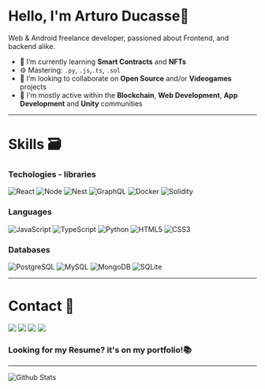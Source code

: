 # Hello, I'm Arturo Ducasse🚀

Web & Android freelance developer, passioned about Frontend, and backend alike.

- 🌱 I’m currently learning **Smart Contracts** and **NFTs**
- ⚙️ Mastering: `.py`, `.js`,`.ts`, `.sol`
- 👯 I’m looking to collaborate on **Open Source** and/or **Videogames** projects
- 💬 I'm mostly active within the **Blockchain**, **Web Development**, **App Development** and **Unity** communities

---

# Skills 🗃️

### Techologies - libraries
![React](https://img.shields.io/badge/React-blue)
![Node](https://img.shields.io/badge/Node-green)
![Nest](https://img.shields.io/badge/Nest-red)
![GraphQL](https://img.shields.io/badge/GraphQL-hotpink)
![Docker](https://img.shields.io/badge/Docker-blue)
![Solidity](https://img.shields.io/badge/Solidity-lightgrey)


### Languages
![JavaScript](https://img.shields.io/badge/JavaScript-yellow)
![TypeScript](https://img.shields.io/badge/TypeScript-lightgrey)
![Python](https://img.shields.io/badge/Python-yellow)
![HTML5](https://img.shields.io/badge/HTML-orange)
![CSS3](https://img.shields.io/badge/CSS-blue)


### Databases
![PostgreSQL](https://img.shields.io/badge/PostgreSQL-blue)
![MySQL](https://img.shields.io/badge/MySQL-orange)
![MongoDB](https://img.shields.io/badge/MongoDB-green)
![SQLite](https://img.shields.io/badge/SQLite-lightblue)

---

# Contact 💬

 <a href="https://mail.google.com/mail/u/0/?fs=1&to=ArturoM.Ducasse@gmail.com&su=Job-related&tf=cm"><img src="https://img.shields.io/badge/Gmail-D14836.svg?style=for-the-badge&logo=GMail&logoColor=white"/></a>
  <a href="https://www.linkedin.com/in/arturoducasse/"><img src="https://img.shields.io/badge/linkedin-0077B5.svg?style=for-the-badge&logo=linkedin&logoColor=white"/></a>
  <a href="https://twitter.com/ArturoDucasse"><img src="https://img.shields.io/badge/Twitter-1DA1F2.svg?style=for-the-badge&logo=twitter&logoColor=white"/></a> 
  <a href="https://ducassedev.netlify.app/"><img src="https://img.shields.io/badge/Portfolio-F7347A.svg?style=for-the-badge&logo=book&logoColor=white"/></a>


### Looking for my Resume? it's on my portfolio!📚

---

![Github Stats](https://github-readme-stats.vercel.app/api?username=ArturoDucasse&show_icons=true&hide_border=true)

